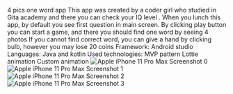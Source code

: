  4 pics one word app
 This app was created by a coder girl who studied in Gita academy and there you can check your IQ level .
 When you lunch this app, by default you see first question in main screen.
 By clicking play button you can start a game, and there you should find one word by seeing 4 photos
 If you cannot find correct word, you can give a hand by clicking bulb, however you may lose 20 coins
 Framework:
 Android studio
 Languages:
Java and kotlin
Used technologies:
MVP pattern
Lottie animation
Custom animation
![Apple iPhone 11 Pro Max Screenshot 0](https://github.com/lobarashurova/MyFourPics/assets/106048869/1f69acb6-21bc-429e-8da9-22b90ad8cad8) ![Apple iPhone 11 Pro Max Screenshot 1](https://github.com/lobarashurova/MyFourPics/assets/106048869/84a96bd3-c030-471c-acf3-190679b9a454) ![Apple iPhone 11 Pro Max Screenshot 2](https://github.com/lobarashurova/MyFourPics/assets/106048869/c0544fac-d85a-4199-b64d-8bd3be4b4899) ![Apple iPhone 11 Pro Max Screenshot 3](https://github.com/lobarashurova/MyFourPics/assets/106048869/4513767e-cdc5-4d6b-a87e-ec17cedd9f74)
